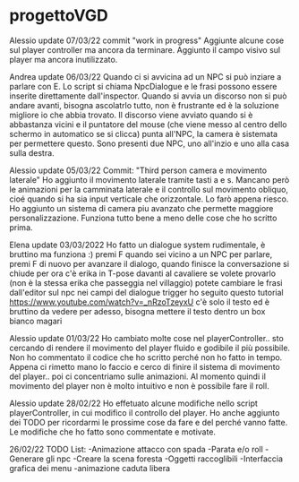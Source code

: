 # progettoVGD

Alessio update 07/03/22 commit "work in progress" Aggiunte alcune cose sul player controller ma ancora da terminare. Aggiunto il campo visivo sul player ma ancora inutilizzato. 

Andrea update 06/03/22
Quando ci si avvicina ad un NPC si può inziare a parlare con E. Lo script si chiama NpcDialogue e le frasi possono essere inserite direttamente dall'inspector. Quando si avvia un discorso non si può andare avanti, bisogna ascolatrlo tutto, non è frustrante ed è la soluzione migliore io che abbia trovato.
Il discorso viene avviato quando si è abbastanza vicini e il puntatore del mouse (che viene messo al centro dello schermo in automatico se si clicca) punta all'NPC, la camera è sistemata per permettere questo.
Sono presenti due NPC, uno all'inzio e uno alla casa sulla destra.  

Alessio update 05/03/22 Commit: "Third person camera e movimento laterale"
Ho aggiunto il movimento laterale tramite tasti a e s. Mancano però le animazioni per la camminata laterale
e il controllo sul movimento obliquo, cioé quando si ha sia input verticale che orizzontale. 
Lo farò appena riesco. Ho aggiunto un sistema di camera piu avanzato che permette maggiore personalizzazione. 
Funziona tutto bene a meno delle cose che ho scritto prima. 


Elena update 03/03/2022
Ho fatto un dialogue system rudimentale, è bruttino ma funziona :)
premi F quando sei vicino a un NPC per parlare, premi F di nuovo per avanzare il dialogo, quando finisce la conversazione si chiude
per ora c'è erika in T-pose davanti al cavaliere se volete provarlo (non è la stessa erika che passeggia nel villaggio)
potete cambiare le frasi dall'editor sul npc nei campi del dialogue trigger
ho seguito questo tutorial https://www.youtube.com/watch?v=_nRzoTzeyxU
c'è solo il testo ed è bruttino da vedere per adesso, bisogna mettere il testo dentro un box bianco magari


Alessio update 01/03/22
Ho cambiato molte cose nel playerController.. sto cercando di rendere il movimento del player fluido e 
godibile il più possibile. Non ho commentato il codice che ho scritto perché non ho fatto in tempo. 
Appena ci rimetto mano lo faccio e cerco di finire il sistema di movimento del player.. poi ci concentriamo
sulle animazioni. Al momento quindi il movimento del player non è molto intuitivo e non è possibile fare
il roll.


Alessio update 28/02/22
Ho effetuato alcune modifiche nello script playerController, in cui modifico il controllo del player.
Ho anche aggiunto dei TODO per ricordarmi le prossime cose da fare e del perché vanno fatte. Le modifiche 
che ho fatto sono commentate e motivate.


26/02/22
TODO List:
-Animazione attacco con spada
-Parata e/o roll
-Generare gli npc
-Creare la scena foresta 
-Oggetti raccoglibili
-Interfaccia grafica dei menu
-animazione caduta libera
